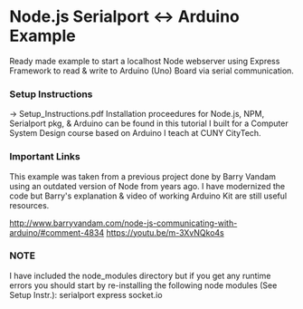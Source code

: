 
# Node.js Serialport <-> Arduino Example

Ready made example to start a localhost Node webserver using Express Framework to read & write to Arduino (Uno) Board via serial communication.

### Setup Instructions

-> Setup_Instructions.pdf
Installation proceedures for Node.js, NPM, Serialport pkg, & Arduino can be found in this tutorial I built for a Computer System Design course based on Arduino I teach at CUNY CityTech.

### Important Links

This example was taken from a previous project done by Barry Vandam using an outdated version of Node from years ago. I have modernized the code but Barry's explanation & video of working Arduino Kit are still useful resources.

http://www.barryvandam.com/node-js-communicating-with-arduino/#comment-4834
https://youtu.be/m-3XvNQko4s

### NOTE
I have included the node_modules directory but if you get any runtime errors you should start by re-installing the following node modules (See Setup Instr.):
    serialport
    express
    socket.io